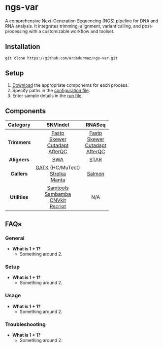 # ngs-var

A comprehensive Next-Generation Sequencing (NGS) pipeline for DNA and RNA analysis. It integrates trimming, alignment, variant calling, and post-processing with a customizable workflow and toolset.

## Installation 

    git clone https://github.com/ardadurmaz/ngs-var.git

## Setup

1. [Download](#components) the appropriate components for each process.
2. Specify paths in the [configuration file](ngs.config).
3. Enter sample details in the [run file](sample_run.tsv).

## Components

| **Category**  | **SNVIndel** | **RNASeq** |
|:-------------:|:------------:|:----------:|
| **Trimmers**  | [Fastp](https://github.com/OpenGene/fastp)<br>[Skewer](https://github.com/relipmoc/skewer)<br>[Cutadapt](https://github.com/marcelm/cutadapt)<br>[AfterQC](https://github.com/OpenGene/AfterQC) | [Fastp](https://github.com/OpenGene/fastp)<br>[Skewer](https://github.com/relipmoc/skewer)<br>[Cutadapt](https://github.com/marcelm/cutadapt)<br>[AfterQC](https://github.com/OpenGene/AfterQC) |
| **Aligners**  | [BWA](https://github.com/lh3/bwa) | [STAR](https://github.com/alexdobin/STAR) |
| **Callers**   | [GATK](https://github.com/broadinstitute/gatk) (HC/MuTect)<br>[Strelka](https://github.com/Illumina/strelka)<br>[Manta](https://github.com/Illumina/manta) | [Salmon](https://github.com/COMBINE-lab/salmon) |
| **Utilities** | [Samtools](https://github.com/samtools/samtools)<br>[Sambamba](https://github.com/biod/sambamba)<br>[CNVkit](https://github.com/etal/cnvkit)<br>[Rscript](https://cran.r-project.org/bin/windows/base/) | N/A |

## FAQs

### General

- **What is 1 + 1?**  
    - Something around 2.

### Setup

- **What is 1 + 1?**  
    - Something around 2.

### Usage

- **What is 1 + 1?**  
    - Something around 2.

### Troubleshooting

- **What is 1 + 1?**  
    - Something around 2.
